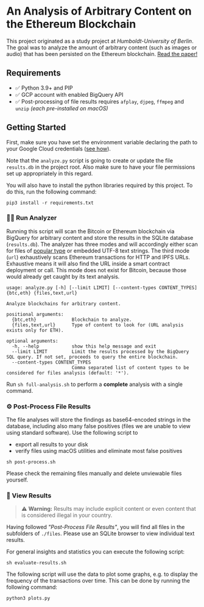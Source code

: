 # An Analysis of Arbitrary Content on the Ethereum Blockchain

This project originated as a study project at *Humboldt-University of Berlin*. The goal was to analyze the amount of arbitrary content (such as images or audio) that has been persisted on the Ethereum blockchain. [Read the paper!](./paper.pdf)

## Requirements

- ✅ Python 3.9+ and PIP
- ✅ GCP account with enabled BigQuery API
- ✅ Post-processing of file results requires `afplay`, `djpeg`, `ffmpeg` and `unzip` _(each pre-installed on macOS)_

## Getting Started

First, make sure you have set the environment variable declaring the path to your Google Cloud credentials ([see how](https://cloud.google.com/docs/authentication/getting-started#setting_the_environment_variable)).

Note that the `analyze.py` script is going to create or update the file `results.db` in the project root. Also make sure to have your file permissions set up appropriately in this regard.

You will also have to install the python libraries required by this project. To do this, run the following command:

```
pip3 install -r requirements.txt
```

### 🕵️‍♂️ Run Analyzer

Running this script will scan the Bitcoin or Ethereum blockchain via BigQuery for arbitrary content and store the results in the SQLite database (`results.db`). The analyzer has three modes and will accordingly either scan for files of [popular type](./analysis/files/file-signatures.json) or embedded UTF-8 text strings. The third mode (`url`) exhaustively scans Ethereum transactions for HTTP and IPFS URLs. Exhaustive means it will also find the URL inside a smart contract deployment or call. This mode does not exist for Bitcoin, because those would already get caught by its text analysis.

```
usage: analyze.py [-h] [--limit LIMIT] [--content-types CONTENT_TYPES] {btc,eth} {files,text,url}

Analyze blockchains for arbitrary content.

positional arguments:
  {btc,eth}             Blockchain to analyze.
  {files,text,url}      Type of content to look for (URL analysis exists only for ETH).

optional arguments:
  -h, --help            show this help message and exit
  --limit LIMIT         Limit the results processed by the BigQuery SQL query. If not set, proceeds to query the entire blockchain.
  --content-types CONTENT_TYPES
                        Comma separated list of content types to be considered for files analysis (default: '*').
```

Run `sh full-analysis.sh` to perform a **complete** analysis with a single command.

### ⚙️ Post-Process File Results

The file analyses will store the findings as base64-encoded strings in the database, including also many false positives (files we are unable to view using standard software). Use the following script to
- export all results to your disk
- verify files using macOS utilities and eliminate most false positives
```
sh post-process.sh
```

Please check the remaining files manually and delete unviewable files yourself.

### 📖 View Results

> :warning: **Warning:** Results may include explicit content or even content that is considered illegal in your country.

Having followed _"Post-Process File Results"_, you will find all files in the subfolders of `./files`.
Please use an SQLite browser to view individual text results.

For general insights and statistics you can execute the following script:
```
sh evaluate-results.sh
```

The following script will use the data to plot some graphs, e.g. to display the frequency of the transactions over time. This can be done by running the following command:
```
python3 plots.py
```
